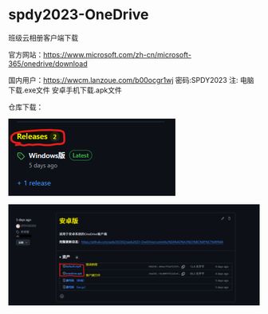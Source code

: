 # spdy2023-OneDrive
班级云相册客户端下载

官方网站：https://www.microsoft.com/zh-cn/microsoft-365/onedrive/download

国内用户：https://wwcm.lanzoue.com/b00ocgr1wj 密码:SPDY2023
注: 电脑下载.exe文件
    安卓手机下载.apk文件

仓库下载：

![image](https://github.com/spdy202302/spdy2023-OneDrive/blob/main/%E4%B8%8B%E8%BD%BD.png)

![image](https://github.com/spdy202302/spdy2023-OneDrive/blob/Android/An.png)


